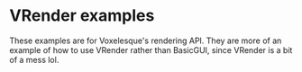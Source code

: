# VRender examples

These examples are for Voxelesque's rendering API.
They are more of an example of how to use VRender
rather than BasicGUI, since VRender is a bit of a mess lol.